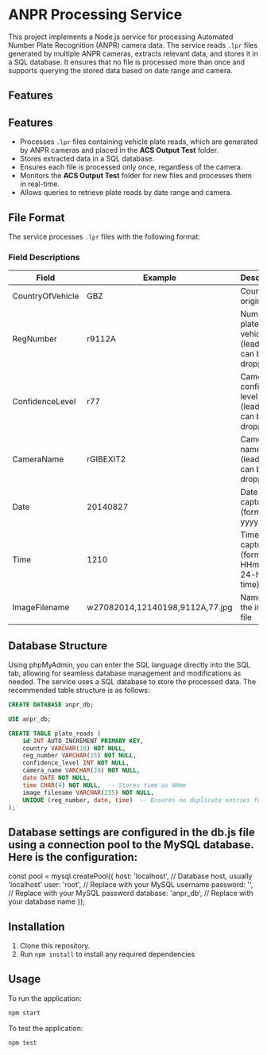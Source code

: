 # ANPR Processing Service

This project implements a Node.js service for processing Automated Number Plate Recognition (ANPR) camera data. The service reads `.lpr` files generated by multiple ANPR cameras, extracts relevant data, and stores it in a SQL database. It ensures that no file is processed more than once and supports querying the stored data based on date range and camera.

## Features

## Features

- Processes `.lpr` files containing vehicle plate reads, which are generated by ANPR cameras and placed in the **ACS Output Test** folder.
- Stores extracted data in a SQL database.
- Ensures each file is processed only once, regardless of the camera.
- Monitors the **ACS Output Test** folder for new files and processes them in real-time.
- Allows queries to retrieve plate reads by date range and camera.

## File Format

The service processes `.lpr` files with the following format:

### Field Descriptions

| Field             | Example       | Description                                              |
|-------------------|---------------|----------------------------------------------------------|
| CountryOfVehicle  | GBZ           | Country of origin                                        |
| RegNumber         | r9112A        | Number plate of the vehicle (leading 'r' can be dropped) |
| ConfidenceLevel   | r77           | Camera confidence level (leading 'r' can be dropped)     |
| CameraName        | rGIBEXIT2     | Camera name (leading 'r' can be dropped)                 |
| Date              | 20140827      | Date of capture (format yyyymmdd)                        |
| Time              | 1210          | Time of capture (format HHmm in 24-hour time)            |
| ImageFilename     | w27082014,12140198,9112A,77.jpg | Name of the image file                 |

## Database Structure

Using phpMyAdmin, you can enter the SQL language directly into the SQL tab, allowing for seamless 
database management and modifications as needed.
The service uses a SQL database to store the processed data. The recommended table structure is as follows:

```sql
CREATE DATABASE anpr_db;
```


```sql
USE anpr_db;
```


```sql
CREATE TABLE plate_reads (
    id INT AUTO_INCREMENT PRIMARY KEY,
    country VARCHAR(10) NOT NULL,
    reg_number VARCHAR(15) NOT NULL,
    confidence_level INT NOT NULL,
    camera_name VARCHAR(20) NOT NULL,
    date DATE NOT NULL,
    time CHAR(4) NOT NULL,  -- Stores time as HHmm
    image_filename VARCHAR(255) NOT NULL,
    UNIQUE (reg_number, date, time)  -- Ensures no duplicate entries for the same vehicle at the same time
);
```


## Database settings are configured in the db.js file using a connection pool to the MySQL database. Here is the configuration:

const pool = mysql.createPool({
  host: 'localhost',             // Database host, usually 'localhost'
  user: 'root',                  // Replace with your MySQL username
  password: '',                  // Replace with your MySQL password
  database: 'anpr_db',           // Replace with your database name
});

## Installation

1. Clone this repository.
2. Run `npm install` to install any required dependencies

## Usage

To run the application:

```bash
npm start
```

To test the application:

```bash
npm test
```








